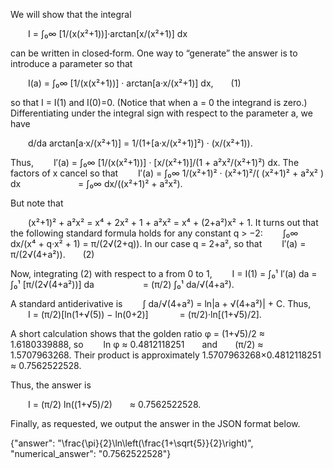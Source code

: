 We will show that the integral

  I = ∫₀∞ [1/(x(x²+1))]·arctan[x/(x²+1)] dx

can be written in closed‐form. One way to “generate” the answer is to introduce a parameter so that

  I(a) = ∫₀∞ [1/(x(x²+1))] · arctan[a·x/(x²+1)] dx,  (1)

so that I = I(1) and I(0)=0. (Notice that when a = 0 the integrand is zero.) Differentiating under the integral sign with respect to the parameter a, we have

  d/da arctan[a·x/(x²+1)] = 1/(1+[a·x/(x²+1)]²) · (x/(x²+1)).

Thus,
  I′(a) = ∫₀∞ [1/(x(x²+1))] · [x/(x²+1)]/(1 + a²x²/(x²+1)²) dx.
The factors of x cancel so that
  I′(a) = ∫₀∞ 1/(x²+1)² · (x²+1)²/( (x²+1)² + a²x² ) dx
       = ∫₀∞ dx/((x²+1)² + a²x²).

But note that

  (x²+1)² + a²x² = x⁴ + 2x² + 1 + a²x² = x⁴ + (2+a²)x² + 1.
It turns out that the following standard formula holds for any constant q > −2:
  ∫₀∞ dx/(x⁴ + q·x² + 1) = π/(2√(2+q)).
In our case q = 2+a², so that
  I′(a) = π/(2√(4+a²)).  (2)

Now, integrating (2) with respect to a from 0 to 1,
  I = I(1) = ∫₀¹ I′(a) da = ∫₀¹ [π/(2√(4+a²))] da
      = (π/2) ∫₀¹ da/√(4+a²).

A standard antiderivative is
  ∫ da/√(4+a²) = ln|a + √(4+a²)| + C.
Thus,
  I = (π/2)[ln(1+√(5)) − ln(0+2)]
    = (π/2)·ln[(1+√5)/2].

A short calculation shows that the golden ratio φ = (1+√5)/2 ≈ 1.6180339888, so
  ln φ ≈ 0.4812118251  and  (π/2) ≈ 1.5707963268.
Their product is approximately 1.5707963268×0.4812118251 ≈ 0.7562522528.

Thus, the answer is

  I = (π/2) ln((1+√5)/2)  ≈ 0.7562522528.

Finally, as requested, we output the answer in the JSON format below.

{"answer": "\\frac{\\pi}{2}\\ln\\left(\\frac{1+\\sqrt{5}}{2}\\right)", "numerical_answer": "0.7562522528"}